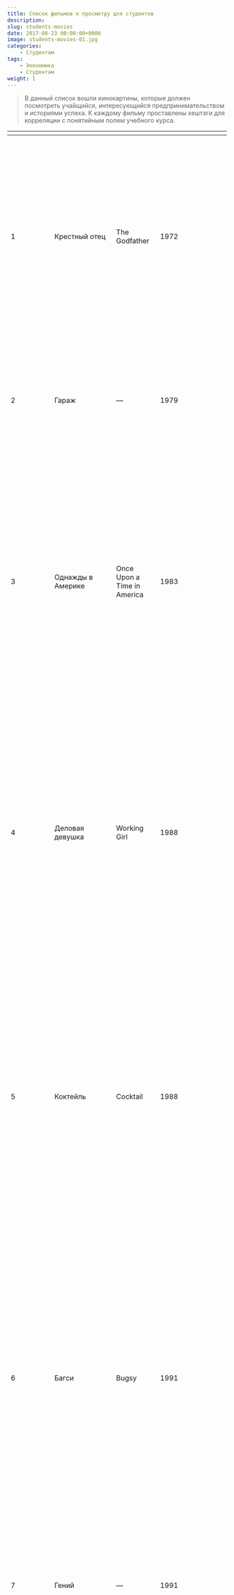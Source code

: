 ```yaml
---
title: Список фильмов к просмотру для студентов
description: 
slug: students-movies
date: 2017-08-23 00:00:00+0000
image: students-movies-01.jpg
categories:
    - Студентам
tags:
    - Экономика
    - Студентам
weight: 1       
---
```

>В данный список вошли кинокартины, которые должен посмотреть учайщийся, интересующийся предпринимательством и историями успеха. К каждому фильму проставлены хештэги для корреляции с понятийным полем учебного курса.


|     |     |     |     |<img width=400/>|     |
| --- | --- | --- | --- | --- | --- |
| 1   | Крестный отец | The Godfather | 1972 | Криминальная сага, повествующая о нью-йоркской сицилийской мафиозной семье Корлеоне. Фильм охватывает период 1945-1955 годов.Глава семьи, Дон Вито Корлеоне, выдаёт замуж свою дочь. В это время со Второй мировой войны возвращается его любимый сын Майкл. Майкл, герой войны, гордость семьи, не выражает желания заняться жестоким семейным бизнесом. Дон Корлеоне ведёт дела по старым правилам, но наступают иные времена, и появляются люди, желающие изменить сложившиеся порядки. На Дона Корлеоне совершается покушение. | #бизнес  <br>#силовые\_предприниматели  <br>#мотиваторы  <br>#аттракторы |
| 2   | Гараж | —   | 1979 | На заседании гаражного кооператива предстоит выбрать четырех «крайних», которые должны сами отказаться от будущего собственного гаража. Что чувствуешь, голосуя за список отверженных, в котором нет твоей фамилии? Неловкость и облегчение. А если фамилия есть? Смирись, ведь все уже согласовано. Но произошел бунт… | #психология\_отношений #достижение\_единогласия |
| 3   | Однажды в Америке | Once Upon a Time in America | 1983 | В бурные двадцатые годы, когда Америка веселилась под звуки джаза, и каждый бродяга мечтал стать миллионером, в трущобах Нью-Йорка встретились несколько отчаянных парней. Убирая с дороги конкурентов, безжалостно карая предателей и нагло проворачивая хитроумные аферы, они стали королями преступного мира золотой эры «сухого закона». Они поклялись отдать жизнь друг за друга, зная, что самое главное для них — это дружба, долг и справедливость — не утопить в реках крови и бездонном океане денег. Спустя много лет судьба жестоко обошлась с легендарными гангстерами, заставив их исполнить свою клятву. Это случилось однажды в Америке… | #бизнес  <br>#силовые\_предприниматели  <br>#мотиваторы  <br>#аттракторы |
| 4   | Деловая девушка | Working Girl | 1988 | Предприимчивая Нью-Йоркская машинистка Тесс Мак Гилл мечтает о головокружительной карьере. Но на пути к осуществлению мечты стоит серьезная преграда, Она не умеет одеваться, стричься, общаться с нужными людьми. Но каждому человеку дается шанс устроить свою жизнь. Такой шанс был дан и Мак Гилл, она получила шанс выступить в роли руководителя высшего звена, когда ее начальница сломала ногу, отдыхая в Европе.Незамедлительно Тесс занимает ее место, знакомится с биржевым брокером и заключает крупную сделку. Когда отдохнувшая и выздоровевшая начальница возвращается на работу, она понимает, что место ее занято, жених ушел к другой, и существует миллион других мелких неприятностей. | #женский\_бизнес |
| 5   | Коктейль | Cocktail | 1988 | Молодой, самоуверенный и амбициозный Брайан Фланаган всегда мечтал сделать карьеру, которая дала бы ему власть, развлечения и быстрые деньги. Однако когда выясняется, что крупные фирмы вовсе не спешат брать его на работу, холодная реальность опустевшего кошелька заставляет его согласиться на работу бармена. Растворившись в соблазнительном мире легких денег и секса, Брайан становится настоящей звездой ночного Манхэттена. Все меняется, когда он влюбляется в независимую и уверенную в себе Джордан, которая совсем не похожа на его смазливых клиенток. Наконец он отыскал женщину, которая знает, что такое настоящая любовь, а самое главное, кто же такой на самом деле Брайан Фланаган. | #ремесло  <br>#карьера  <br>#мотиваторы |
| 6   | Багси | Bugsy | 1991 | Он мог войти в мировую историю, но занял почетное место лишь в кровавой истории организованной преступности. Его имя не попало на страницы школьных учебников, но зато красовалось в заголовках криминальной хроники. Бенджамин Сигал по кличке «Багси» — знаменитый гангстер, наводящий ужас на самых отъявленных головорезов, легенда американской мафии сороковых годов. В отличие от других преступников, он не стремился к большим деньгам и абсолютной власти. Багси мечтал построить невиданный город будущего.Профессиональный разрушитель решил воплотить свой идеал посреди безжизненной пустыни в центре Невады. Впоследствии это место стало известно всему миру как Лас-Вегас. Но создавая игорный рай, Багси рисковал как никогда. Ведь в дьявольской игре с реальностью ставкой была его собственная жизнь. | см. №1 |
| 7   | Гений | —   | 1991 | Герой фильма, в прошлом талантливый физик — электронщик, а ныне директор овощного магазина, имеет криминальное хобби. Его изобретательные и технические великолепные операции задевают интересы не только правоохранительных органов, но и кровожадных мафиозных структур. | #история\_российского\_предпринимательства  <br>#рэкет  <br>#деловые\_стратегии |
| 8   | Фирма | The Firm | 1993 | Том Круз играет выпускника юридического факультета университета в Гарварде. Честолюбивого и амбициозного, женатого на богатой красотке, которого приглашают работать на отличных условиях в небольшую юридическую фирму.Молодой фирмач мечтает о высотах карьеры, однако вскоре обнаруживает, что его фирма обслуживает влиятельные мафиозные кланы Чикаго. Отказаться от сотрудничества с ними — значит подписать себе смертельный приговор. С другой стороны, за ним начинают следить сотрудники ФБР. | #ремесло  <br>#карьера\_менеджера  <br>#собственники  <br>#налоговые\_преступления |
| 9   | Обычные подозреваемые лица | The Usual Suspects | 1995 | Обычно, если есть преступление, есть мотив. Обычно, если проводится опознание, по крайней мере есть один подозреваемый. Но это не было обычным преступлением… Пятеро преступников столкнулись в одном необычном месте и решили прокрутить одно дельце. Но кто-то более сильный и могущественный, кто-то, чье имя пугает всех преступников мира, хочет, чтобы они поработали на него… Это не было обычным преступлением, и они — не просто подозрительные лица… | #управление\_коммуникациями #криминал |
| 10  | Джерри Магуайер | Jerry Maguire | 1996 | Уволенный за критику начальства, спортивный агент Джерри Магуайер решает создать свою фирму. Лишь два человека верят в него — влюбленная в Магуайера Дороти и Род Тидвелл — талантливый спортсмен, но нахальный и крайне злобный тип. Но обстоятельства не останавливают Джерри — он уверен в себе и твердо знает, чего хочет. И все могло бы быть как нельзя лучше, если бы не его бывшие коллеги. Для них все методы хороши — особенно если нужно доказать правдолюбцу, кто правит бал. И Джерри Магуайер знает — если он проиграет, то встать на ноги ему не удастся никогда. | #предпринимательство  <br>#риски\_проектов #сила\_воли |
| 11  | Афера Томаса Крауна | The Thomas Crown Affair | 1999 | Миллиардер Томас Краун, пресыщенный финансист, похищает из крупного музея картину Моне стоимостью в 100 млн. долларов. Кэтрин Бэннинг — следователь страховой компании, должна поймать его… | #стиль\_жизни  <br>#аттракторы  <br>#капиталисты |
| 12  | Гладиатор | Gladiator | 2000 | В великой Римской империи не было военачальника, равного генералу Максимусу. Непобедимые легионы, которыми командовал этот благородный воин, боготворили его и могли последовать за ним даже в ад.Но случилось так, что отважный Максимус, готовый сразиться с любым противником в честном бою, оказался бессилен против вероломных придворных интриг. Генерала предали и приговорили к смерти. Чудом избежав гибели, Максимус становится гладиатором.Быстро снискав себе славу в кровавых поединках, он оказывается в знаменитом римском Колизее, на арене которого он встретится в смертельной схватке со своим заклятым врагом… | #сила\_воли |
| 13  | Авиатор | The Aviator | 2004 | Получив от отца небольшую фабрику, Говард Хьюз превратил ее в гигантское, фантастически прибыльное предприятие. Став владельцем огромной кинокомпании, он снял самый дорогой для своего времени фильм и покорил сердца прелестнейших голливудских актрис. Ему принадлежали самые престижные казино Лас-Вегаса и он установил рекорд скоростных полетов, приобрел вторую по величине коммерческую авиакомпанию…Деньги жгут сердце Хьюза, они не дают ему покоя, а душа его рвется ввысь. Только там, на высоте нескольких тысяч метров он счастлив по-настоящему. Только там, где все решает лишь мастерство пилота и Бог, ничто не ценится так дорого, как верность и честь. | #мотиваторы #инновации  <br>#риски  <br>#аттракторы |
| 14  | Кухня в Париже | —   | 2004 | Модный столичный ресторан «Клод Моне» процветает. Именно здесь, в родном заведении Вика и Максим хотят отпраздновать долгожданную свадьбу. Но планы меняются, когда в ресторане назначают переговоры Президентов России и Франции! Команда ресторана терпит фиаско и вынуждена отправиться в «изгнание» — в Париж. Там Шеф с Максом сталкиваются с опасными конкурентами: Шеф — с ближайшим родственником, а Максим — с красавцем Николя, который кружит Вике голову не хуже искристого шампанского! И это еще не все вызовы, которые бросает им «Город любви», ведь надо постараться спасти репутацию, накормить Президентов и преодолеть миллион препятствий à la française… | #западники  <br>#риски  <br>#ремесло  <br>#продвижение  <br>#команда |
| 15  | Троя | Troy | 2004 | 1193 год до нашей эры. Парис украл прекрасную Елену, жену царя Спарты Менелая. За честь Менелая вступается его брат — царь Агамемнон. Его армия под предводительством Ахиллеса подошла к Трое и взяла город в кровавую осаду, длившуюся долгих десять лет… Два мира будут воевать за честь и власть. Тысячи умрут за славу. И за любовь нация сгорит дотла. | #организация  <br>#роль\_лидеров  <br>#сила\_воли |
| 16  | Здесь курят | Thank You for Smoking | 2005 | Работа у Ника Нэйлора не из легких. Он должен лоббировать табакокурение, как это только возможно. Казалось бы, какой абсурд вступать в конфликт с ярыми противниками курения и пытаться доказать полезность последнего. Но такая уж у Ника работа. И он в ней добился немалых результатов, агитируя всех к курению в ток-шоу на телевидении, и продвигая сигареты в кинофильмах. Однако, сам Ник никогда не считал курение сколько либо полезным занятием. Он раскручивает сигареты, чтобы было на что жить, и растить сына. | #этика\_в\_бизнесе |
| 17  | В погоне за счастьем | The Pursuit of Happyness | 2006 | Крис Гарднер — отец-одиночка. Воспитывая пятилетнего сына, Крис изо всех сил старается сделать так, чтобы ребенок рос счастливым. Работая продавцом, он не может оплатить квартиру, и их выселяют.Оказавшись на улице, но не желая сдаваться, отец устраивается стажером в брокерскую компанию, рассчитывая получить должность специалиста. Только на протяжении стажировки он не будет получать никаких денег, а стажировка длится 6 месяцев… | #мотивация  <br>#ценности |
| 18  | Дьявол носит Прада | The Devil Wears Prada | 2006 | Мечтающая стать журналисткой провинциальная девушка Энди по окончании университета получает должность помощницы всесильной Миранды Пристли, деспотичного редактора одного из крупнейших нью-йоркских журналов мод. Энди всегда мечтала о такой работе, не зная, с каким нервным напряжением это будет связано… | #женский\_бизнес  <br>#ремесло  <br>#карьера  <br>#трудолюбие  <br>#свобода |
| 19  | 99 франков | 99 francs | 2007 | Октаву нет равных во вселенной: ведь он занимается рекламой! Это он решает, чего вам захочется завтра. Для него «человек — это такой же продукт, как и все остальные». Октав трудится в крупнейшем рекламном агентстве. У него полно денег, женщин и кокаина, но, тем не менее, его терзают сомнения. Две вещи в корне меняют жизнь Октава: роман с Софи, самой красивой сотрудницей агентства, и совещание в гигантском молочном концерне «Мадон» по поводу рекламного ролика. Октав срывается с катушек и решает взбунтоваться против системы, которая его породила, саботируя свою же рекламную кампанию. | #корпорации  <br>#маркетинг  <br>#свобода |
| 20  | Коко до Шанель | Coco avant Chanel | 2009 | «Коко до Шанель» — экранизированная биография, рассказывающая о легендарной личности — дизайнере Коко Шанель. Сюжет сфокусирован на времени, когда она еще не была знаменитой законодательницей мод, надевшей на женщину мужской костюм и маленькое черное платье, и звалась Габриэль Шанель. | #женский\_бизнес  <br>#инновации  <br>#сила\_воли |
| 21  | 127 часов | 127 Hours | 2010 | Неудержимый скалолаз и любитель спрятанных в каньонах пещер в очередной раз в одиночестве едет в горы и оказывается в смертельной ловушке. 127 часов без еды, без питья и практически без надежды выжить. Тут-то и проявляется сила характера… | #сила\_воли |
| 22  | Социальная сеть | The Social Network | 2010 | В фильме рассказывается история создания одной из самых популярных в Интернете социальных сетей — Facebook. Оглушительный успех этой сети среди пользователей по всему миру навсегда изменил жизнь студентов-однокурсников гарвардского университета, которые основали ее в 2004 году и за несколько лет стали самыми молодыми мультимиллионерами в США. | #инновации  <br>#американский\_бизнес |
| 23  | Уолл-Стрит: Деньги не спят | Wall Street: Money Never Sleeps | 2010 | Отмотавший срок бывший корпоративный рейдер Гордон Гекко выходит из тюрьмы в совершенно новый мир, стоящий на пороге финансового кризиса. Он — динозавр, чьи методы давно устарели, а репутация играет дурную службу. Но именно его выбирает в партнеры молодой трейдер Джейкоб Мур, предлагающий Гекко сделку: он налаживает отношения старика с дочерью, не общавшейся с ним одиннадцать лет и винящей Гордона за самоубийство брата, а тот помогает ухаживающему за девушкой Джейкобу вскарабкаться на вершину финансовой лестницы. | #ремесло  <br>#этика  <br>#моральный риск  <br>#карьера  <br>#аттракторы |
| 24  | Generation П | —   | 2011 | Основанный на романе Виктора Пелевина фильм «Generation П» во многом строится на галлюцинациях — включая речь Че Гевары о том, почему и как телевидение разрушает человека. Однако через изменённую реальность проступает кропотливо восстановленная атмосфера Москвы в 90-е годы, на фоне которой и разворачивается действие картины. Вавилен Татарский, нашедший себя в новой жизни в роли сотрудника рекламного агентства, занимается продвижением западных брендов, адаптируя их под «русскую ментальность». Умный и местами чудовищно смешной, насыщенный спецэффектами и откровениями фильм делает простой и понятной сложную историю о том, как бывшие пионеры стали рекламщиками на службе у богини Иштар, а «поколение Пепси» выбрало Coca-Cola. | #корпорации  <br>#маркетинг  <br>#свобода |
| 25  | Атлант расправил плечи: Часть 1 | Atlas Shrugged: Part I | 2011 | «Атлант расправил плечи» рассказывает о приходе социалистов к власти во всем мире. Начинаются гонения на крупный бизнес, свободный рынок уступает позиции плановой экономике, Америка постепенно погружается в хаос и тьму. Главные герои — владелица железнодорожной компании Дэгни Таггерт и глава металлургических заводов Хэнк Реардэн пытаются противостоять новым устоям… | #свобода  <br>#мотивация |
| Атлант расправил плечи: Часть 2 | Atlas Shrugged II: The Strike | 2012 | Мировая экономика на грани коллапса. Безработица выросла до 24%. Бензин стоит $42 за галлон. Блестящие создатели, от художников до промышленников, продолжают загадочно исчезать по неизвестным причинам. Дэгни Таггарт обнаружила возможный путь разрешения проблемы — заброшенную перед кризисом фабрику с необычным мотором, способным дать любое количество энергии для Земли. Но, мотор мертв… Нет более никого, кто бы мог раскрыть его тайну. Но Дэгни не намерена сдаваться — времени осталось немного, а найти изобретателя мотора — означает спасти мир. |
| Атлант расправил плечи: Часть 3 | Atlas Shrugged: Part III | 2014 | Действие разворачивается в мире, где экономическая система пребывает на грани краха. По мере того как все происходящее все больше выходит из-под контроля властей, блестящие специалисты-профессионалы, от артистов до промышленников, продолжают бесследно исчезать. В то время как преступления и страх заполоняют все вокруг, правительство продолжает оказывать грубое давление и применять силу против граждан. Приближаясь к краху, национальная экономика быстро разрушается. У одного человека есть решение. Одна женщина стоит на его пути. Кое-кто не остановится ни перед чем, чтобы управлять им. Другие не остановятся ни перед чем, чтобы спасти его. Он поклялся своей жизнью. Они поклялись найти его. Кто такой Джон Голт? |
| 26  | Предел риска | Margin Call | 2011 | Сентябрь 2008 года. Мировой экономический кризис уже начался, но Америка еще не знает, какая катастрофа ждет впереди, и только группа топ-менеджеров на Уолл-Стрит ищет рецепт спасения. Это были самые страшные часы в их жизни…Сотрудник одного из крупнейших инвестиционных банков с помощью новейшей программы рыночного анализа получает ошеломляющий прогноз — акции упадут, рынок рухнет, банк потеряет все. Утром следующего дня он попадает под сокращение и перед уходом передает флэшку с опасной информацией своему бывшему помощнику. К вечеру лучшие аналитики банка, проверив эти вычисления, осознали ужасную перспективу: крах неминуем. Теперь они стоят перед выбором: начать срочный сброс акций, что оставит и крупных акционеров во всем мире, и миллионы рядовых вкладчиков ни с чем — или ждать развития событий, что чревато потерей вообще всего. Решать нужно здесь и сейчас. На кону — огромные деньги и будущее каждого. В эту ночь у риска нет предела… | #ответственность  <br>#ремесло |
| 27  | Волк с Уолл-стрит | The Wolf of Wall Street | 2013 | 1987 год. Джордан Белфорт становится брокером в успешном инвестиционном банке. Вскоре банк закрывается после внезапного обвала индекса Доу-Джонса. По совету жены Терезы Джордан устраивается в небольшое заведение, занимающееся мелкими акциями. Его настойчивый стиль общения с клиентами и врождённая харизма быстро даёт свои плоды. Он знакомится с соседом по дому Донни, торговцем, который сразу находит общий язык с Джорданом и решает открыть с ним собственную фирму. В качестве сотрудников они нанимают нескольких друзей Белфорта, его отца Макса и называют компанию «Стрэттон Оукмонт». В свободное от работы время Джордан прожигает жизнь: лавирует от одной вечеринки к другой, вступает в сексуальные отношения с проститутками, употребляет множество наркотических препаратов, в том числе кокаин и кваалюд. Однажды наступает момент, когда быстрым обогащением Белфорта начинает интересоваться агент ФБР… | #финансит  <br>#свобода  <br>#налоговые\_преступления #мотивация  <br>#ответственность |
| 28  | Великий Гэтсби | The Great Gatsby | 2013 | Весной 1922 года, в эпоху разлагающейся морали, блистательного джаза и «королей контрабандного алкоголя», Ник Каррауэй приезжает из Среднего Запада в Нью-Йорк. Преследуя собственную американскую мечту, он селится по соседству с таинственным, известным своими вечеринками миллионером Джеем Гэтсби, а на противоположном берегу бухты проживают его кузина Дэйзи и её муж, повеса и аристократ, Том Бьюкенен. Так Ник оказывается вовлечённым в захватывающий мир богатых — их иллюзий, любви и обманов. Он становится свидетелем происходящего в этом мире и пишет историю невозможной любви, вечных мечтаний и человеческой трагедии, которые являются отражением современных времен и нравов. | #американский\_бизнес #свобода  <br>#криминал |
| 29  | Гонка | Rush | 2013 | 70-е годы XX века. Золотое время «Формулы-1»: обтекаемые формы гоночных машин, брутальные на треке и ранимые в обычной жизни гонщики, сексуальные поклонницы, литры шампанского на финише для победителя… Два непримиримых соперника в истории гонок — обаятельный плейбой-англичанин Джеймс Хант и дисциплинированный перфекционист-австриец Ники Лауда — доводят себя до предела физической и психологической выносливости ради триумфа на трассе. Для них нет легких путей к победе и права на ошибку. Единственный промах гонщикам может стоить карьеры и даже жизни. | #свобода  <br>#скорость  <br>#мотивация  <br>#трудолюбие |
| 30  | Игра в имитацию | The Imitation Game | 2014 | Английский математик и логик Алан Тьюринг помогает взломать код Enigma во время Второй мировой войны. | #команда  <br>#ответственность #инновации  <br>#роль\_личности |
| 31  | Джой | Joy | 2015 | Волнующая история четырех поколений семьи. В центре сюжета — девушка Джой, превращающаяся в женщину, которая становится основательницей бизнес-династии и ее главой. Предательство и измена, потеря невинности и шрамы любви открывают дорогу в эмоциональную комедию о том, как стать истинным лидером семьи, и о том, как любое предприятие неумолимо сталкивается с миром коммерции. Союзники и противники меняются местами как внутри, так и вне семьи, и только внутренние переживания и неистовое воображение Джой помогают ей пройти через поджидающие ее жизненные бури. | #женский\_бизнес |
| 32  | Игра на понижение | The Big Short | 2015 | Когда речь идет о деньгах, совесть молчит. А уж если речь об огромных деньгах!.. Это основанная на реальных событиях история нескольких провидцев, которые независимо друг от друга предсказали мировой экономический кризис 2008 года задолго до того, как о нем зашептались в кулуарах на Уолл-стрит. И предсказав, стали на нем зарабатывать. Сами того не желая. | #американский\_бизнес #ответственность |
| 33  | Стив Джобс | Steve Jobs | 2015 | История жизни одного из самых выдающихся умов планеты, основателя компании Apple, Стива Джобса. | #инновации  <br>#маркетинг |
| 34  | Шеф Адам Джонс | Burnt | 2015 | В центре сюжета — история некогда знаменитого шеф-повара, который из-за своего пагубного пристрастия теряет собственный ресторан в Париже. Решив не сдаваться, он вновь собирает свою команду, перестраивает лондонский ресторан и надеется получить три звезды. | #мотивация  <br>#ремесло  <br>#точность |




